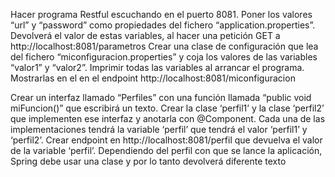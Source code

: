 Hacer programa Restful escuchando en el puerto 8081.
Poner los valores “url” y “password” como propiedades del fichero “application.properties”.
Devolverá el valor de estas variables, al hacer una petición GET a http://localhost:8081/parametros
Crear una clase de configuración que lea del fichero “miconfiguracion.properties” y coja los valores
de las variables “valor1” y “valor2”. Imprimir todas las variables al arrancar el programa. Mostrarlas
en el en el endpoint http://localhost:8081/miconfiguracion

Crear un interfaz llamado “Perfiles” con una función llamada “public void miFuncion()” que escribirá
un texto. Crear la clase ‘perfil1’ y la clase ‘perfil2’ que implementen ese interfaz y anotarla con
@Component. Cada una de las implementaciones tendrá la variable ‘perfil’ que tendrá el valor
‘perfil1’ y ‘perfil2’.
Crear endpoint en http://localhost:8081/perfil que devuelva el valor de la variable ‘perfil’.
Dependiendo del perfil con que se lance la aplicación, Spring debe usar una clase y por lo tanto
devolverá diferente texto